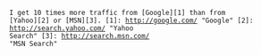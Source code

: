 <code>I get 10 times more traffic from [Google][1] than from
[Yahoo][2] or [MSN][3].
[1]: http://google.com/        "Google"
[2]: http://search.yahoo.com/  "Yahoo Search"
[3]: http://search.msn.com/    "MSN Search"
</code>

